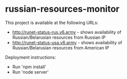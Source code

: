# russian-resources-monitor

This project is available at the following URLs:
* http://runet-status-rus.v6.army - shows availability of Russian/Belarusian resources from Russian IP
* http://runet-status-usa.v6.army - shows availability of Russian/Belarusian resources from American IP

Deployment instructions:
* Run 'npm install'
* Run 'node server'
